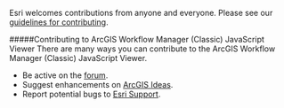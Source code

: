 Esri welcomes contributions from anyone and everyone. Please see our [guidelines for contributing](https://github.com/esri/contributing).

#####Contributing to ArcGIS Workflow Manager (Classic) JavaScript Viewer
There are many ways you can contribute to the ArcGIS Workflow Manager (Classic) JavaScript Viewer.

* Be active on the [forum](http://forums.arcgis.com/forums/71-Workflow-Manager).
* Suggest enhancements on [ArcGIS Ideas](http://ideas.arcgis.com/).
* Report potential bugs to [Esri Support](http://support.esri.com/en/).
